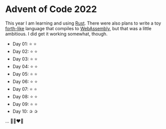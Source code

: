 # Advent of Code 2022

This year I am learning and using [Rust](https://www.rust-lang.org). There were also plans to write a toy [forth-like](https://www.forth.com/forth) language that compiles to
[WebAssembly](https://webassembly.org), but that was a little ambitious. I did get it working somewhat, though.

- Day 01: ⭐ ⭐
- Day 02: ⭐ ⭐
- Day 03: ⭐ ⭐
- Day 04: ⭐ ⭐
- Day 05: ⭐ ⭐
- Day 06: ⭐ ⭐
- Day 07: ⭐ ⭐
- Day 08: ⭐ ⭐
- Day 09: ⭐ ⭐
- Day 10: ✰ ✰

... 👩‍💻❤️🦀
